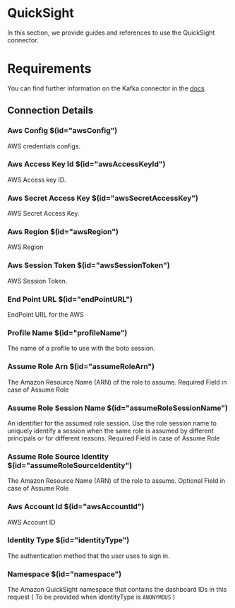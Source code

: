# QuickSight

In this section, we provide guides and references to use the QuickSight connector.

# Requirements
<!-- to be updated -->
You can find further information on the Kafka connector in the [docs](https://docs.open-metadata.org/connectors/dashboard/quicksight).

## Connection Details

### Aws Config $(id="awsConfig")

AWS credentials configs.
<!-- awsConfig to be updated -->

### Aws Access Key Id $(id="awsAccessKeyId")

AWS Access key ID.
<!-- awsAccessKeyId to be updated -->

### Aws Secret Access Key $(id="awsSecretAccessKey")

AWS Secret Access Key.
<!-- awsSecretAccessKey to be updated -->

### Aws Region $(id="awsRegion")

AWS Region
<!-- awsRegion to be updated -->

### Aws Session Token $(id="awsSessionToken")

AWS Session Token.
<!-- awsSessionToken to be updated -->

### End Point URL $(id="endPointURL")

EndPoint URL for the AWS
<!-- endPointURL to be updated -->

### Profile Name $(id="profileName")

The name of a profile to use with the boto session.
<!-- profileName to be updated -->

### Assume Role Arn $(id="assumeRoleArn")

The Amazon Resource Name (ARN) of the role to assume. Required Field in case of Assume Role
<!-- assumeRoleArn to be updated -->

### Assume Role Session Name $(id="assumeRoleSessionName")

An identifier for the assumed role session. Use the role session name to uniquely identify a session when the same role is assumed by different principals or for different reasons. Required Field in case of Assume Role
<!-- assumeRoleSessionName to be updated -->

### Assume Role Source Identity $(id="assumeRoleSourceIdentity")

The Amazon Resource Name (ARN) of the role to assume. Optional Field in case of Assume Role
<!-- assumeRoleSourceIdentity to be updated -->

### Aws Account Id $(id="awsAccountId")

AWS Account ID
<!-- awsAccountId to be updated -->

### Identity Type $(id="identityType")

The authentication method that the user uses to sign in.
<!-- identityType to be updated -->

### Namespace $(id="namespace")

The Amazon QuickSight namespace that contains the dashboard IDs in this request ( To be provided when identityType is `ANONYMOUS` )
<!-- namespace to be updated -->

